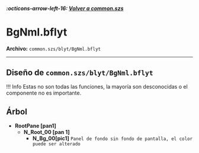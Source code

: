 ##### :octicons-arrow-left-16: [Volver a common.szs](../index.md)

# BgNml.bflyt

**Archivo:** `common.szs/blyt/BgNml.bflyt`

---

## Diseño de `common.szs/blyt/BgNml.bflyt`

<!-- prettier-ignore -->
!!! Info
    Estas no son todas las funciones, la mayoría son desconocidas o el componente no es importante.

## Árbol

-	**RootPane [pan1]**
	-	**N_Root_00 [pan 1]** 
		-	**N_Bg_00[pic1]** `Panel de fondo sin fondo de pantalla, el color puede ser alterado`

